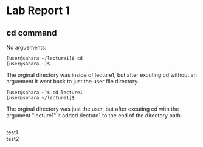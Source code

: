 # Lab Report 1

## cd command
No arguements:
  
```
[user@sahara ~/lecture1]$ cd
[user@sahara ~]$ 
```
The orginal directory was inside of lecture1, but after excuting cd without an arguement it went back to just the user file directory.

```
[user@sahara ~]$ cd lecture1
[user@sahara ~/lecture1]$
```
The orginal directory was just the user, but after excuting cd with the argument "lecture1" it added /lecture1 to the end of the directory path.

```

```

test1
<br />
test2
